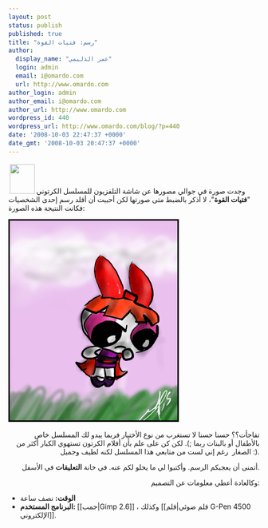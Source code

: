 ```yaml
---
layout: post
status: publish
published: true
title: "رسم: فتيات القوة"
author:
  display_name: "عمر الدليمي"
  login: admin
  email: i@omardo.com
  url: http://www.omardo.com
author_login: admin
author_email: i@omardo.com
author_url: http://www.omardo.com
wordpress_id: 440
wordpress_url: http://www.omardo.com/blog/?p=440
date: '2008-10-03 22:47:37 +0000'
date_gmt: '2008-10-03 20:47:37 +0000'
---
```

<p><a href="http://www.omardo.com/blog/archives/440"><img class="alignright size-medium wp-image-445" style="margin: 3px;" title="girls-of-power1" src="http://www.omardo.com/blog/wp-content/uploads/girls-of-power1.png" alt="" width="50" height="59" /></a>وجدت صورة في جوالي مصورها عن شاشة التلفزيون للمسلسل الكرتوني "<strong>فتيات القوة</strong>"، لا أذكر بالضبط متى صورتها لكن أحببت أن أقلد رسم إحدى الشخصيات فكانت النتيجة هذه الصورة:<!--more--></p>
<p><img class="aligncenter" title="فتيات القوة" src="/blog/wp-content/uploads/3Girls.png" alt="" width="342" height="406" /></p>
<p style="text-align: right;">تفاجأت؟؟ حسنا حسنا لا تستغرب من نوع الأختيار فربما يبدو لك المسلسل خاص بالأطفال أو بالبنات ربما ;). لكن كن على علم بأن أفلام الكرتون تستهوي الكبار أكثر من الصغار  رغم إني لست من متابعي هذا المسلسل لكنه لطيف وجميل :).</p>
<p style="text-align: right;">أتمنى أن يعجبكم الرسم. وأكتبوا لي ما يحلو لكم عنه. في خانة <strong>التعليقات</strong> في الأسفل.</p>
<p style="text-align: right;">وكالعادة أعطي معلومات عن التصميم:</p>
<ul>
<li><strong>الوقت:</strong> نصف ساعة</li>
<li><strong>البرنامج المستخدم: </strong>[[جمب|Gimp 2.6]] ، وكذلك [[قلم ضوئي|قلم G-Pen 4500 الإلكتروني]].</li>
</ul>

